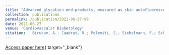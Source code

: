 ```yaml
---
title: "Advanced glycation end-products, measured as skin autofluorescence, associate with vascular stiffness in diabetic, pre-diabetic and normoglycemic individuals: a cross-sectional study"
collection: publications
permalink: /publication/2021-06-27-VS
date: 2021-06-27
venue: 'Cardiovascular Diabetology'
citation: ' Birukov, A.; Cuadrat, R.; Polemiti, E.; Eichelmann, F.; Schulze, M.B. Advanced glycation end-products, measured as skin autofluorescence, associate with vascular stiffness in diabetic, pre-diabetic and normoglycemic individuals: a cross-sectional study. Cardiovascular Diabetology 2021.' 
---
```

[Access paper here](https://cardiab.biomedcentral.com/articles/10.1186/s12933-021-01296-5){:target="_blank"}
